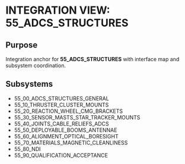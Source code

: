 # INTEGRATION VIEW: 55_ADCS_STRUCTURES

## Purpose
Integration anchor for **55_ADCS_STRUCTURES** with interface map and subsystem coordination.

## Subsystems
  - 55_00_ADCS_STRUCTURES_GENERAL
  - 55_10_THRUSTER_CLUSTER_MOUNTS
  - 55_20_REACTION_WHEEL_CMG_BRACKETS
  - 55_30_SENSOR_MASTS_STAR_TRACKER_MOUNTS
  - 55_40_JOINTS_CABLE_RELIEFS_ADCS
  - 55_50_DEPLOYABLE_BOOMS_ANTENNAE
  - 55_60_ALIGNMENT_OPTICAL_BORESIGHT
  - 55_70_MATERIALS_MAGNETIC_CLEANLINESS
  - 55_80_NDI
  - 55_90_QUALIFICATION_ACCEPTANCE
